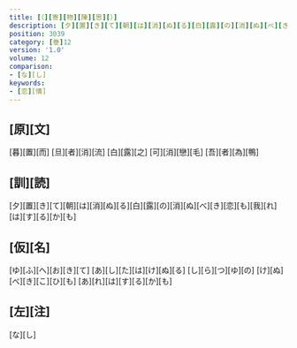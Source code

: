 ```yaml
---
title: [（][寄][物][陳][思][）]
description: [夕][置][き][て][朝][は][消][ぬ][る][白][露][の][消][ぬ][べ][き][恋][も][我][れ][は][す][る][か][も]
position: 3039
category: [巻]12
version: '1.0'
volume: 12
comparison:
- [な][し]
keywords:
- [恋][情]
---
```


## [原][文]

[暮][置][而] [旦][者][消][流] [白][露][之] [可][消][戀][毛] [吾][者][為][鴨]

## [訓][読]

[夕][置][き][て][朝][は][消][ぬ][る][白][露][の][消][ぬ][べ][き][恋][も][我][れ][は][す][る][か][も]

## [仮][名]

[ゆ][ふ][へ][お][き][て] [あ][し][た][は][け][ぬ][る] [し][ら][つ][ゆ][の] [け][ぬ][べ][き][こ][ひ][も] [あ][れ][は][す][る][か][も]

## [左][注]

[な][し]
